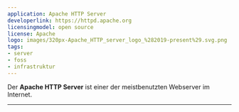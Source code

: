 ```yaml
---
application: Apache HTTP Server
developerlink: https://httpd.apache.org
licensingmodel: open source
license: Apache
logo: images/320px-Apache_HTTP_server_logo_%282019-present%29.svg.png
tags:
- server
- foss
- infrastruktur
---
```

Der __Apache HTTP Server__ ist einer der meistbenutzten Webserver im Internet.

---
